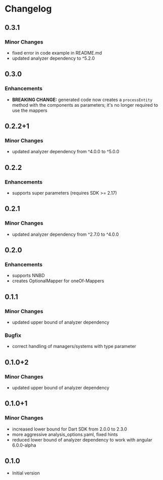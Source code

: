 # Changelog

## 0.3.1
### Minor Changes
- fixed error in code example in README.md
- updated analyzer dependency to ^5.2.0

## 0.3.0
### Enhancements
- **BREAKING CHANGE:** generated code now creates a `processEntity` method with the
  components as parameters; it's no longer required to use the mappers

## 0.2.2+1
### Minor Changes
- updated analyzer dependency from ^4.0.0 to ^5.0.0

## 0.2.2
### Enhancements
- supports super parameters (requires SDK >= 2.17)

## 0.2.1
### Minor Changes
- updated analyzer dependency from ^2.7.0 to ^4.0.0 

## 0.2.0
### Enhancements
- supports NNBD
- creates OptionalMapper for oneOf-Mappers 

## 0.1.1
### Minor Changes
- updated upper bound of analyzer dependency
### Bugfix
- correct handling of managers/systems with type parameter

## 0.1.0+2
### Minor Changes
- updated upper bound of analyzer dependency

## 0.1.0+1
### Minor Changes
- increased lower bound for Dart SDK from 2.0.0 to 2.3.0
- more aggressive analysis_options.yaml, fixed hints 
- reduced lower bound of analyzer dependency to work with angular 6.0.0-alpha

## 0.1.0

- Initial version
